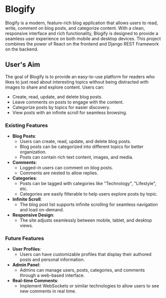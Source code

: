 # Blogify

Blogify is a modern, feature-rich blog application that allows users to read, write, comment on blog posts, and categorize content. With a clean, responsive interface and rich functionality, Blogify is designed to provide a seamless user experience on both mobile and desktop devices. This project combines the power of React on the frontend and Django REST Framework on the backend. 

## User's Aim

The goal of Blogify is to provide an easy-to-use platform for readers who likes to just read about interesting topics without being distracted with images to share and explore content. Users can:

- Create, read, update, and delete blog posts.
- Leave comments on posts to engage with the content.
- Categorize posts by topics for easier discovery.
- View posts with an infinite scroll for seamless browsing.

### Existing Features

- **Blog Posts**: 
  - Users can create, read, update, and delete blog posts.
  - Blog posts can be categorized into different topics for better organization.
  - Posts can contain rich text content, images, and media.
- **Comments**: 
  - Logged-in users can comment on blog posts.
  - Comments are nested to allow replies.
- **Categories**:
  - Posts can be tagged with categories like "Technology", "Lifestyle", etc.
  - Categories are easily filterable to help users explore posts by topic.
- **Infinite Scroll**: 
  - The blog post list supports infinite scrolling for seamless navigation and load on-demand.
- **Responsive Design**: 
  - The site adjusts seamlessly between mobile, tablet, and desktop views.


### Future Features 
- **User Profiles**:
  - Users can have customizable profiles that display their authored posts and personal information.
- **Admin Panel**:
  - Admins can manage users, posts, categories, and comments through a web-based interface.
- **Real-time Comments**:
  - Implement WebSockets or similar technologies to allow users to see new comments in real time.
